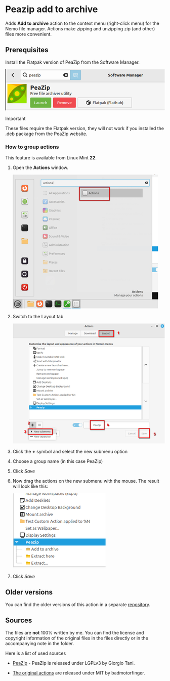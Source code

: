 # Peazip add to archive

Adds **Add to archive** action to the context menu (right-click menu) for the Nemo file manager. Actions make zipping and unzipping zip (and other) files more convenient.

## Prerequisites

Install the Flatpak version of PeaZip from the Software Manager.

![peazip Flatpak](./files/peazip-add-to-archive@xszabo3/pictures/Flatpak.png)

> [!IMPORTANT]
> These files require the Flatpak version, they will not work if you installed the .deb package from the PeaZip website.

### How to group actions

This feature is available from Linux Mint **22**.

1. Open the **Actions** window.

    ![Action search in menu](./files/peazip-add-to-archive@xszabo3/pictures/Actions-search.png)

2. Switch to the Layout tab

    ![Action window instructions](./files/peazip-add-to-archive@xszabo3/pictures//Actions-window.png)

3. Click the **+** symbol and select the new submenu option
4. Choose a group name (in this case PeaZip)
5. Click *Save*
6. Now drag the actions on the new submenu with the mouse. The result will look like this:

    ![Grouped actions](./files/peazip-add-to-archive@xszabo3/pictures//Actions-grouped.png)

7. Click *Save*


## Older versions

You can find the older versions of this action in a separate [repository](https://github.com/xszabo3/peazip-context-menu-items-nemo).

## Sources

The files are **not** 100% written by me. You can find the license and copyright information of the original files in the files directly or in the accompanying note in the folder.

Here is a list of used sources

- [PeaZip](https://github.com/peazip/PeaZip/) - PeaZip is released under LGPLv3 by Giorgio Tani.

- [The original actions](https://github.com/badmotorfinger/nemo-peazip-context-menu/) are released under MIT by badmotorfinger.
